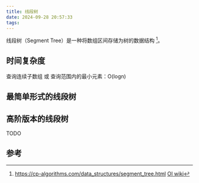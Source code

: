 ```yaml
---
title: 线段树
date: 2024-09-28 20:57:33
tags:
---
```


线段树（Segment Tree）是一种将数组区间存储为树的数据结构 [^1]。



## 时间复杂度

查询连续子数组 或 查询范围内的最小元素：O(logn)

## 最简单形式的线段树



## 高阶版本的线段树

TODO


## 参考

[^1]: https://cp-algorithms.com/data_structures/segment_tree.html
[OI wiki](https://oi-wiki.org/ds/seg/#%E5%AE%9E%E7%8E%B0)